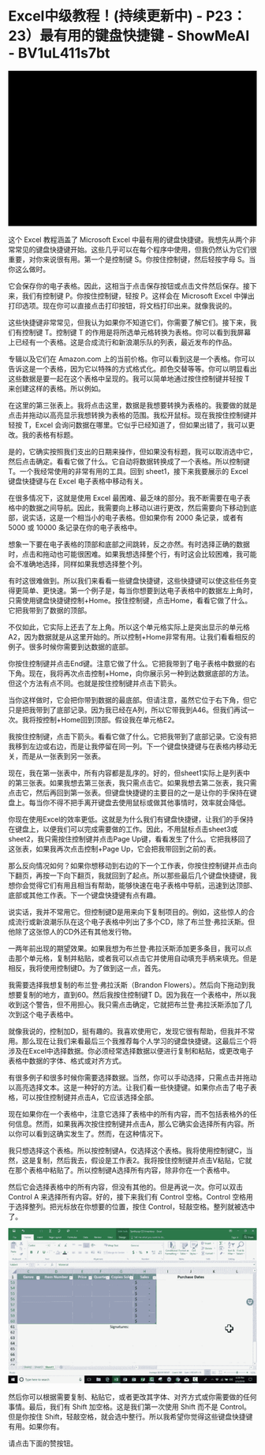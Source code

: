 # Excel中级教程！(持续更新中) - P23：23）最有用的键盘快捷键 - ShowMeAI - BV1uL411s7bt

![](img/35bb0b2eec84fa730aa2bffd18c52a22_0.png)

这个 Excel 教程涵盖了 Microsoft Excel 中最有用的键盘快捷键。我想先从两个非常常见的键盘快捷键开始。这些几乎可以在每个程序中使用，但我仍然认为它们很重要，对你来说很有用。第一个是控制键 S。你按住控制键，然后轻按字母 S。当你这么做时。

它会保存你的电子表格。因此，这相当于点击保存按钮或点击文件然后保存。接下来，我们有控制键 P。你按住控制键，轻按 P。这样会在 Microsoft Excel 中弹出打印选项。现在你可以直接点击打印按钮，将文档打印出来。就像我说的。

这些快捷键非常常见，但我认为如果你不知道它们，你需要了解它们。接下来，我们有控制键 T。控制键 T 的作用是将所选单元格转换为表格。你可以看到我屏幕上已经有一个表格。这是合成流行和新浪潮乐队的列表，最近发布的作品。

专辑以及它们在 Amazon.com 上的当前价格。你可以看到这是一个表格。你可以告诉这是一个表格，因为它以特殊的方式格式化。颜色交替等等。你可以明显看出这些数据是要一起在这个表格中呈现的。我可以简单地通过按住控制键并轻按 T 来创建这样的表格。所以例如。

在这里的第三张表上。我将点击这里，数据是我想要转换为表格的。我要做的就是点击并拖动以高亮显示我想转换为表格的范围。我松开鼠标。现在我按住控制键并轻按 T，Excel 会询问数据在哪里。它似乎已经知道了，但如果出错了，我可以更改。我的表格有标题。

是的，它确实按照我们支出的日期来操作，但如果没有标题，我可以取消选中它，然后点击确定。看看它做了什么。它自动将数据转换成了一个表格。所以控制键 T。一个我经常使用的非常有用的工具。回到 sheet1，接下来我要展示的 Excel 键盘快捷键与在 Excel 电子表格中移动有关。

在很多情况下，这就是使用 Excel 最困难、最乏味的部分。我不断需要在电子表格中的数据之间导航。因此，我需要向上移动以进行更改，然后需要向下移动到底部，说实话，这是一个相当小的电子表格。但如果你有 2000 条记录，或者有 5000 或 10000 条记录在你的电子表格中。

想象一下要在电子表格的顶部和底部之间跳转，反之亦然。有时选择正确的数据时，点击和拖动也可能很困难。如果我想选择整个行，有时这会比较困难，我可能会不准确地选择，同样如果我想选择整个列。

有时这很难做到。所以我们来看看一些键盘快捷键，这些快捷键可以使这些任务变得更简单、更快速。第一个例子是，每当你想要到达电子表格中的数据左上角时，只需使用键盘快捷键控制+Home。按住控制键，点击Home，看看它做了什么。它把我带到了数据的顶部。

不仅如此，它实际上还去了左上角。所以这个单元格实际上是突出显示的单元格A2，因为数据就是从这里开始的。所以控制+Home非常有用。让我们看看相反的例子。很多时候你需要到达数据的底部。

你按住控制键并点击End键。注意它做了什么。它把我带到了电子表格中数据的右下角。现在，我将再次点击控制+Home，向你展示另一种到达数据底部的方法。但这个方法有点不同。也就是按住控制键并点击下箭头。

当你这样做时，它会把你带到数据的最底部。但请注意，虽然它位于右下角，但它只是把我带到了底部记录。因为我已经在A列，所以它带我到A46。但我们再试一次。我将按控制+Home回到顶部。假设我在单元格E2。

我按住控制键，点击下箭头。看看它做了什么。它把我带到了底部记录。它没有把我移到左边或右边，而是让我停留在同一列。下一个键盘快捷键与在表格内移动无关，而是从一张表到另一张表。

现在，我在第一张表中，所有内容都是乱序的。好的，但sheet1实际上是列表中的第三张表。如果我想去第三张表，我只需点击它。如果我想去第二张表，我只需点击它，然后再回到第一张表。但键盘快捷键的主要目的之一是让你的手保持在键盘上。每当你不得不把手离开键盘去使用鼠标或做其他事情时，效率就会降低。

你现在使用Excel的效率更低。这就是为什么我们有键盘快捷键，让我们的手保持在键盘上，以便我们可以完成需要做的工作。因此，不用鼠标点击sheet3或sheet2，我只需按住控制键并点击Page Up键，看看发生了什么。它把我移回了这张表，如果我再次点击控制+Page Up，它会把我带回到之前的表。

那么反向情况如何？如果你想移动到右边的下一个工作表，你按住控制键并点击向下翻页，再按一下向下翻页，我就回到了起点。所以那些最后几个键盘快捷键，我想你会觉得它们有用且相当有帮助，能够快速在电子表格中导航，迅速到达顶部、底部或其他工作表。下一个键盘快捷键有点有趣。

说实话，我并不常用它。但控制键D是用来向下复制项目的。例如，这些惊人的合成流行或新浪潮乐队在这个电子表格中列出了多个CD，除了布兰登·弗拉沃斯。但他除了这张惊人的CD外还有其他发行物。

一两年前出现的期望效果。如果我想为布兰登·弗拉沃斯添加更多条目，我可以点击那个单元格，复制并粘贴，或者我可以点击它并使用自动填充手柄来填充。但是相反，我将使用控制键D。为了做到这一点，首先。

我需要选择我想复制的布兰登·弗拉沃斯（Brandon Flowers）。然后向下拖动到我想要复制的地方，直到60。然后我按住控制键T D。因为我在一个表格中，所以我收到这个警告，但不用担心。我只需点击确定，它就把布兰登·弗拉沃斯添加了几次到这个电子表格中。

就像我说的，控制加D，挺有趣的。我喜欢使用它，发现它很有帮助，但我并不常用。那么现在让我们来看最后三个我推荐每个人学习的键盘快捷键。这最后三个将涉及在Excel中选择数据。你必须经常选择数据以便进行复制和粘贴，或更改电子表格中数据的字体、格式或对齐方式。

有很多例子和很多时候你需要选择数据。当然，你可以手动选择，只需点击并拖动以高亮选择文本。这是一种好的方法。让我们看一些快捷键。如果你点击了电子表格，可以按住控制键并点击A，它应该选择全部。

现在如果你在一个表格中，注意它选择了表格中的所有内容，而不包括表格外的任何信息。然而，如果我再次按住控制键并点击A，那么它确实会选择所有内容。所以你可以看到这确实发生了。然而，在这种情况下。

我只想选择这个表格。所以按控制键A，仅选择这个表格。我将使用控制键C，当然，这是复制，然后我去，假设是工作表2。我将按住控制键并点击V粘贴，它就在那个表格中粘贴了。所以控制键A选择所有内容，除非你在一个表格中。

然后它会选择表格中的所有内容，但没有其他的。但是再说一次。你可以双击 Control A 来选择所有内容。好的，接下来我们有 Control 空格。Control 空格用于选择整列。把光标放在你想要的位置，按住 Control，轻敲空格。整列就被选中了。

![](img/35bb0b2eec84fa730aa2bffd18c52a22_2.png)

然后你可以根据需要复制、粘贴它，或者更改其字体、对齐方式或你需要做的任何事情。最后，我们有 Shift 加空格。这是我们第一次使用 Shift 而不是 Control。但是你按住 Shift，轻敲空格，就会选中整行。所以我希望你觉得这些键盘快捷键有用。如果你有。

请点击下面的赞按钮。

